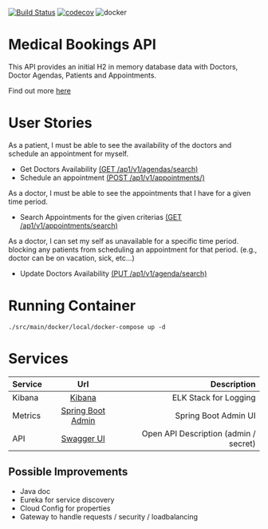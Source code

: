 [![Build Status](https://travis-ci.com/saleco/medical-bookings.svg?branch=master)](https://travis-ci.com/saleco/medical-bookings)
[![codecov](https://codecov.io/gh/saleco/medical-bookings/branch/master/graph/badge.svg?token=7FO9XSWVAT)](https://codecov.io/gh/saleco/medical-bookings)
![docker](https://img.shields.io/docker/v/saleco/medical-bookings)
# Medical Bookings API
This API provides an initial H2 in memory database data with Doctors, Doctor Agendas, Patients and Appointments. 

Find out more [here](https://github.com/saleco/medical-bookings/blob/master/src/main/java/com/github/saleco/medicalbookings/boostrap/MedicalBookingsLoader.java) 
 
# User Stories

As a patient, I must be able to see the availability of the doctors and schedule an appointment for myself.
- Get Doctors Availability [(GET /ap1/v1/agendas/search)](http://localhost:8080/swagger-ui/index.html?configUrl=/v3/api-docs/swagger-config#/Agendas's%20API/getAgendas)
- Schedule an appointment [(POST /ap1/v1/appointments/)](http://localhost:8080/swagger-ui/index.html?configUrl=/v3/api-docs/swagger-config#/Appointment's%20API/scheduleAppointment)

As a doctor, I must be able to see the appointments that I have for a given time period.
- Search Appointments for the given criterias [(GET /ap1/v1/appointments/search)](http://localhost:8080/swagger-ui/index.html?configUrl=/v3/api-docs/swagger-config#/Appointment's%20API/searchAppointments)

As a doctor, I can set my self as unavailable for a specific time period. blocking any patients from scheduling an appointment for that period. (e.g., doctor can be on vacation, sick, etc…)
- Update Doctors Availability [(PUT /ap1/v1/agenda/search)](http://localhost:8080/swagger-ui/index.html?configUrl=/v3/api-docs/swagger-config#/Agendas's%20API/updateDoctorsAvailability)

# Running Container 
`./src/main/docker/local/docker-compose up -d`

# Services

| Service  |      Url                |  Description                             |
|----------|:-----------------------:|-----------------------------------------:|
| Kibana   |  [Kibana](http://localhost:5601/) | ELK Stack for Logging |
| Metrics  |  [Spring Boot Admin](http://localhost:1111/wallboard) | Spring Boot Admin UI |
| API      | [Swagger UI](http://localhost:8080/swagger-ui/index.html?configUrl=/v3/api-docs/swagger-config) | Open API Description (admin / secret) |

## Possible Improvements
- Java doc
- Eureka for service discovery
- Cloud Config for properties
- Gateway to handle requests / security / loadbalancing
